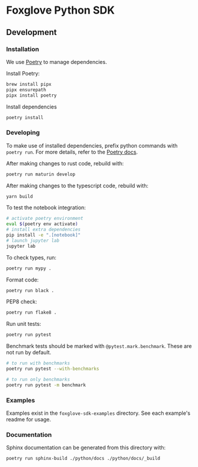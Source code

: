 # Foxglove Python SDK

## Development

### Installation

We use [Poetry](https://python-poetry.org/) to manage dependencies.

Install Poetry:

```sh
brew install pipx
pipx ensurepath
pipx install poetry
```

Install dependencies

```sh
poetry install
```

### Developing

To make use of installed dependencies, prefix python commands with `poetry run`. For more details, refer to the [Poetry docs](https://python-poetry.org/docs/basic-usage/).

After making changes to rust code, rebuild with:

```sh
poetry run maturin develop
```

After making changes to the typescript code, rebuild with:

```sh
yarn build
```

To test the notebook integration:

```sh
# activate poetry environment
eval $(poetry env activate)
# install extra dependencies
pip install -e ".[notebook]"
# launch jupyter lab
jupyter lab
```

To check types, run:

```sh
poetry run mypy .
```

Format code:

```sh
poetry run black .
```

PEP8 check:

```sh
poetry run flake8 .
```

Run unit tests:

```sh
poetry run pytest
```

Benchmark tests should be marked with `@pytest.mark.benchmark`. These are not run by default.

```sh
# to run with benchmarks
poetry run pytest --with-benchmarks

# to run only benchmarks
poetry run pytest -m benchmark
```

### Examples

Examples exist in the `foxglove-sdk-examples` directory. See each example's readme for usage.

### Documentation

Sphinx documentation can be generated from this directory with:

```sh
poetry run sphinx-build ./python/docs ./python/docs/_build
```

